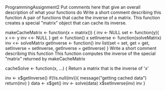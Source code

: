 ProgrammingAssignment2
Put comments here that give an overall description of what your
functions do
Write a short comment describing this function
A pair of functions that cache the inverse of a matrix.
This function creates a special "matrix" object that can cache its inverse.

makeCacheMatrix <- function(x = matrix()) { inv <- NULL set <- function(y){ x <<- y inv <<- NULL } get <- function() x setInverse <- function(solveMatrix) inv <<- solveMatrix getInverse <- function() inv list(set = set, get = get, setInverse = setInverse, getInverse = getInverse) }
Write a short comment describing this function
This function computes the inverse of the special "matrix" returned by makeCacheMatrix

cacheSolve <- function(x, ...) {
Return a matrix that is the inverse of 'x'

inv <- x$getInverse() if(!is.null(inv)){ message("getting cached data") return(inv) } data <- x$get() inv <- solve(data) x$setInverse(inv) inv
}
